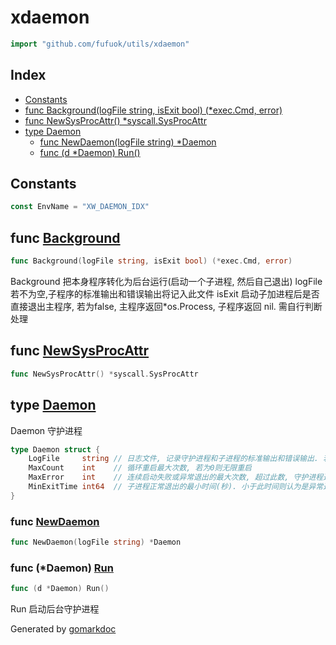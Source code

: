 <!-- Code generated by gomarkdoc. DO NOT EDIT -->

# xdaemon

```go
import "github.com/fufuok/utils/xdaemon"
```

## Index

- [Constants](<#constants>)
- [func Background(logFile string, isExit bool) (*exec.Cmd, error)](<#func-background>)
- [func NewSysProcAttr() *syscall.SysProcAttr](<#func-newsysprocattr>)
- [type Daemon](<#type-daemon>)
  - [func NewDaemon(logFile string) *Daemon](<#func-newdaemon>)
  - [func (d *Daemon) Run()](<#func-daemon-run>)


## Constants

```go
const EnvName = "XW_DAEMON_IDX"
```

## func [Background](<https://gitee.com/fufuok/utils/blob/master/xdaemon/daemon.go#L28>)

```go
func Background(logFile string, isExit bool) (*exec.Cmd, error)
```

Background 把本身程序转化为后台运行\(启动一个子进程\, 然后自己退出\) logFile 若不为空\,子程序的标准输出和错误输出将记入此文件 isExit  启动子加进程后是否直接退出主程序\, 若为false\, 主程序返回\*os\.Process\, 子程序返回 nil\. 需自行判断处理

## func [NewSysProcAttr](<https://gitee.com/fufuok/utils/blob/master/xdaemon/attr_windows.go#L7>)

```go
func NewSysProcAttr() *syscall.SysProcAttr
```

## type [Daemon](<https://gitee.com/fufuok/utils/blob/master/xdaemon/daemon.go#L18-L23>)

Daemon 守护进程

```go
type Daemon struct {
    LogFile     string // 日志文件, 记录守护进程和子进程的标准输出和错误输出. 若为空则不记录
    MaxCount    int    // 循环重启最大次数, 若为0则无限重启
    MaxError    int    // 连续启动失败或异常退出的最大次数, 超过此数, 守护进程退出, 不再重启子进程
    MinExitTime int64  // 子进程正常退出的最小时间(秒). 小于此时间则认为是异常退出
}
```

### func [NewDaemon](<https://gitee.com/fufuok/utils/blob/master/xdaemon/daemon.go#L60>)

```go
func NewDaemon(logFile string) *Daemon
```

### func \(\*Daemon\) [Run](<https://gitee.com/fufuok/utils/blob/master/xdaemon/daemon.go#L70>)

```go
func (d *Daemon) Run()
```

Run 启动后台守护进程



Generated by [gomarkdoc](<https://github.com/princjef/gomarkdoc>)
